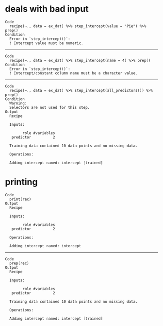 # deals with bad input

    Code
      recipe(~., data = ex_dat) %>% step_intercept(value = "Pie") %>% prep()
    Condition
      Error in `step_intercept()`:
      ! Intercept value must be numeric.

---

    Code
      recipe(~., data = ex_dat) %>% step_intercept(name = 4) %>% prep()
    Condition
      Error in `step_intercept()`:
      ! Intercept/constant column name must be a character value.

---

    Code
      recipe(~., data = ex_dat) %>% step_intercept(all_predictors()) %>% prep()
    Condition
      Warning:
      Selectors are not used for this step.
    Output
      Recipe
      
      Inputs:
      
            role #variables
       predictor          2
      
      Training data contained 10 data points and no missing data.
      
      Operations:
      
      Adding intercept named: intercept [trained]

# printing

    Code
      print(rec)
    Output
      Recipe
      
      Inputs:
      
            role #variables
       predictor          2
      
      Operations:
      
      Adding intercept named: intercept

---

    Code
      prep(rec)
    Output
      Recipe
      
      Inputs:
      
            role #variables
       predictor          2
      
      Training data contained 10 data points and no missing data.
      
      Operations:
      
      Adding intercept named: intercept [trained]

